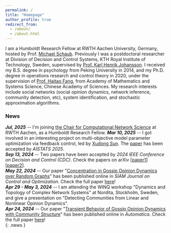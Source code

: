 ```yaml
---
permalink: /
title: "Homepage"
author_profile: true
redirect_from: 
  - /about/
  - /about.html
---
```


I am a Humboldt Research Fellow at RWTH Aachen University, Germany, hosted by Prof. [Michael Schaub](https://michaelschaub.github.io/). Previously I was a postdoctoral researcher at Division of Decision and Control Systems, KTH Royal Institute of Technology, Sweden, supervised by [Prof. Karl Henrik Johansson](https://people.kth.se/~kallej/index.html). I received my B.S. degree in psychology from Peking University in 2014, and my Ph.D. degree in operations research and control theory in 2020, under the supervision of [Prof. Haitao Fang](http://lsc.amss.ac.cn/~htfang/index.html), from Academy of Mathematics and Systems Science, Chinese Academy of Sciences. My research interests include social networks (social opinion dynamics, network inference, community detection, etc), system identification, and stochastic approximation algorithms.


### News
***Jul, 2025*** -- I'm joining [the Chair for Computational Network Science](https://www.netsci.rwth-aachen.de/) at RWTH Aachen, as a Humboldt Research Fellow.
***Mar 10, 2025*** -- I got involved in an interesting project on multi-objective model parameter optimization via feedback control, led by [Xudong Sun](https://smilesun.github.io/). The [paper](https://openreview.net/forum?id=8LRZ62HWp3) has been accepted by *AISTATS 2025*.  
***Sep 13, 2024*** -- Two papers have been accepted by *2024 IEEE Conference on Decision and Control (CDC)*. Check the papers on arXiv [<a href="https://arxiv.org/abs/2409.08004">paper1</a>] [<a href="https://arxiv.org/abs/2409.05063">paper2</a>].  
***May 22, 2024*** -- Our paper "[Concentration in Gossip Opinion Dynamics over Random Graphs](https://epubs.siam.org/doi/full/10.1137/23M1545823)" has been published online in *SIAM Journal on Control and Optimization*. Check the full paper [here](/papers/J2024SICON.pdf)!  
***Apr 29 - May 3, 2024*** -- I am attending the WINQ workshop "Dynamics and Topology of Complex Network Systems" at Nordita, Stockholm, Sweden, and give a presentation on "Detecting Communities from Linear and Nonlinear Opinion Dynamics".  
***Apr 24, 2024*** -- Our paper "[Transient Behavior of Gossip Opinion Dynamics with Community Structure](https://www.sciencedirect.com/science/article/pii/S0005109824001201)" has been published online in *Automatica*. Check the full paper [here](/papers/J2024Automatica.pdf)!  
{: .news }
